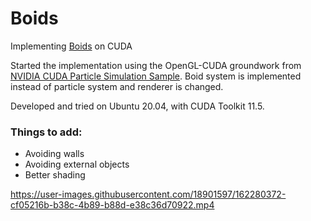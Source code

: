 # Boids
Implementing [Boids](https://cs.stanford.edu/people/eroberts/courses/soco/projects/2008-09/modeling-natural-systems/boids.html) on CUDA

Started the implementation using the OpenGL-CUDA groundwork from [NVIDIA CUDA Particle Simulation Sample](https://github.com/NVIDIA/cuda-samples/tree/master/Samples/2_Concepts_and_Techniques/particles). Boid system is implemented instead of particle system and renderer is changed.

Developed and tried on Ubuntu 20.04, with CUDA Toolkit 11.5.

### Things to add:
- Avoiding walls
- Avoiding external objects
- Better shading

https://user-images.githubusercontent.com/18901597/162280372-cf05216b-b38c-4b89-b88d-e38c36d70922.mp4

